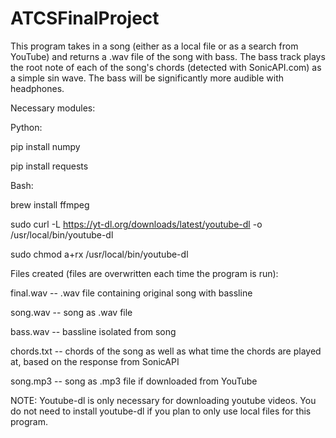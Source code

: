 # ATCSFinalProject

This program takes in a song (either as a local file or as a search from YouTube) and returns a .wav file of the song with bass. The bass track plays the root note of each of the song's chords (detected with SonicAPI.com) as a simple sin wave. The bass will be significantly more audible with headphones.

Necessary modules:

Python:

  pip install numpy

  pip install requests

Bash:

  brew install ffmpeg

  sudo curl -L https://yt-dl.org/downloads/latest/youtube-dl -o /usr/local/bin/youtube-dl
 
  sudo chmod a+rx /usr/local/bin/youtube-dl

Files created (files are overwritten each time the program is run):

  final.wav -- .wav file containing original song with bassline

  song.wav -- song as .wav file

  bass.wav -- bassline isolated from song

  chords.txt -- chords of the song as well as what time the chords are played at, based on the response from SonicAPI
   
  song.mp3 -- song as .mp3 file if downloaded from YouTube

NOTE: Youtube-dl is only necessary for downloading youtube videos. You do not need to install youtube-dl if you plan to only use local files for this program.
